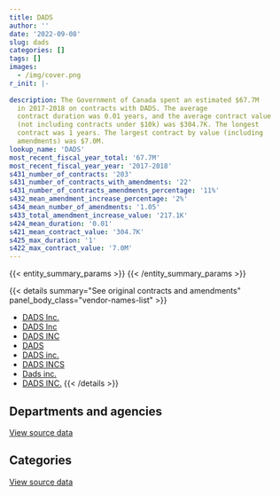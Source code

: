 ```yaml
---
title: DADS
author: ''
date: '2022-09-08'
slug: dads
categories: []
tags: []
images:
  - /img/cover.png
r_init: |-
  
description: The Government of Canada spent an estimated $67.7M
  in 2017-2018 on contracts with DADS. The average
  contract duration was 0.01 years, and the average contract value
  (not including contracts under $10k) was $304.7K. The longest
  contract was 1 years. The largest contract by value (including
  amendments) was $7.0M.
lookup_name: 'DADS'
most_recent_fiscal_year_total: '67.7M'
most_recent_fiscal_year_year: '2017-2018'
s431_number_of_contracts: '203'
s431_number_of_contracts_with_amendments: '22'
s431_number_of_contracts_amendments_percentage: '11%'
s432_mean_amendment_increase_percentage: '2%'
s434_mean_number_of_amendments: '1.05'
s433_total_amendment_increase_value: '217.1K'
s424_mean_duration: '0.01'
s421_mean_contract_value: '304.7K'
s425_max_duration: '1'
s422_max_contract_value: '7.0M'
---
```


<script src="/rmarkdown-libs/htmlwidgets/htmlwidgets.js"></script>
<link href="/rmarkdown-libs/datatables-css/datatables-crosstalk.css" rel="stylesheet" />
<script src="/rmarkdown-libs/datatables-binding/datatables.js"></script>
<script src="/rmarkdown-libs/jquery/jquery-3.6.0.min.js"></script>
<link href="/rmarkdown-libs/dt-core-bootstrap/css/dataTables.bootstrap.min.css" rel="stylesheet" />
<link href="/rmarkdown-libs/dt-core-bootstrap/css/dataTables.bootstrap.extra.css" rel="stylesheet" />
<script src="/rmarkdown-libs/dt-core-bootstrap/js/jquery.dataTables.min.js"></script>
<script src="/rmarkdown-libs/dt-core-bootstrap/js/dataTables.bootstrap.min.js"></script>
<link href="/rmarkdown-libs/crosstalk/css/crosstalk.min.css" rel="stylesheet" />
<script src="/rmarkdown-libs/crosstalk/js/crosstalk.min.js"></script>
<script src="/rmarkdown-libs/htmlwidgets/htmlwidgets.js"></script>
<link href="/rmarkdown-libs/datatables-css/datatables-crosstalk.css" rel="stylesheet" />
<script src="/rmarkdown-libs/datatables-binding/datatables.js"></script>
<script src="/rmarkdown-libs/jquery/jquery-3.6.0.min.js"></script>
<link href="/rmarkdown-libs/dt-core-bootstrap/css/dataTables.bootstrap.min.css" rel="stylesheet" />
<link href="/rmarkdown-libs/dt-core-bootstrap/css/dataTables.bootstrap.extra.css" rel="stylesheet" />
<script src="/rmarkdown-libs/dt-core-bootstrap/js/jquery.dataTables.min.js"></script>
<script src="/rmarkdown-libs/dt-core-bootstrap/js/dataTables.bootstrap.min.js"></script>
<link href="/rmarkdown-libs/crosstalk/css/crosstalk.min.css" rel="stylesheet" />
<script src="/rmarkdown-libs/crosstalk/js/crosstalk.min.js"></script>

{{< entity_summary_params >}}
{{< /entity_summary_params >}}

{{< details summary="See original contracts and amendments" panel_body_class="vendor-names-list" >}}
- [DADS Inc.](https://search.open.canada.ca/en/ct/?sort=contract_value_f%20desc&page=1&search_text=%22DADS%20Inc.%22)
- [DADS Inc](https://search.open.canada.ca/en/ct/?sort=contract_value_f%20desc&page=1&search_text=%22DADS%20Inc%22)
- [DADS INC](https://search.open.canada.ca/en/ct/?sort=contract_value_f%20desc&page=1&search_text=%22DADS%20INC%22)
- [DADS](https://search.open.canada.ca/en/ct/?sort=contract_value_f%20desc&page=1&search_text=%22DADS%22)
- [DADS inc.](https://search.open.canada.ca/en/ct/?sort=contract_value_f%20desc&page=1&search_text=%22DADS%20inc.%22)
- [DADS INCS](https://search.open.canada.ca/en/ct/?sort=contract_value_f%20desc&page=1&search_text=%22DADS%20INCS%22)
- [Dads inc.](https://search.open.canada.ca/en/ct/?sort=contract_value_f%20desc&page=1&search_text=%22Dads%20inc.%22)
- [DADS INC.](https://search.open.canada.ca/en/ct/?sort=contract_value_f%20desc&page=1&search_text=%22DADS%20INC.%22)
{{< /details >}}

## Departments and agencies

<div id="htmlwidget-1" style="width:100%;height:auto;" class="datatables html-widget"></div>
<script type="application/json" data-for="htmlwidget-1">{"x":{"style":"bootstrap","filter":"none","vertical":false,"data":[["<a href=\"/departments/dnd-mdn/\">National Defence<\/a>"],[67748840.32]],"container":"<table class=\"table table-striped table-hover row-border order-column display\">\n  <thead>\n    <tr>\n      <th>Department<\/th>\n      <th>2017-2018<\/th>\n    <\/tr>\n  <\/thead>\n<\/table>","options":{"order":[[1,"desc"]],"pageLength":10,"autoWidth":true,"columnDefs":[{"targets":1,"render":"function(data, type, row, meta) {\n    return type !== 'display' ? data : DTWidget.formatCurrency(data, \"$\", 2, 3, \",\", \".\", true, null);\n  }"},{"width":"16%","targets":[1]},{"className":"dt-right","targets":1}],"orderClasses":false}},"evals":["options.columnDefs.0.render"],"jsHooks":[]}</script>
<p class="text-right">
<a href="https://github.com/GoC-Spending/contracts-data/tree/main/data/out/vendors/dads/summary_by_fiscal_year_by_department.csv" class="source-data-link btn btn-link">View source data</a>
</p>

## Categories

<div id="htmlwidget-2" style="width:100%;height:auto;" class="datatables html-widget"></div>
<script type="application/json" data-for="htmlwidget-2">{"x":{"style":"bootstrap","filter":"none","vertical":false,"data":[["<a href=\"/categories/facilities_and_construction/\">Facilities and construction<\/a>","<a href=\"/categories/defence/\">Defence<\/a>"],[139694.63,67609145.69]],"container":"<table class=\"table table-striped table-hover row-border order-column display\">\n  <thead>\n    <tr>\n      <th>Category<\/th>\n      <th>2017-2018<\/th>\n    <\/tr>\n  <\/thead>\n<\/table>","options":{"order":[[1,"desc"]],"dom":"t","pageLength":30,"autoWidth":true,"columnDefs":[{"targets":1,"render":"function(data, type, row, meta) {\n    return type !== 'display' ? data : DTWidget.formatCurrency(data, \"$\", 2, 3, \",\", \".\", true, null);\n  }"},{"width":"16%","targets":[1]},{"className":"dt-right","targets":1}],"orderClasses":false,"lengthMenu":[10,25,30,50,100]}},"evals":["options.columnDefs.0.render"],"jsHooks":[]}</script>
<p class="text-right">
<a href="https://github.com/GoC-Spending/contracts-data/tree/main/data/out/vendors/dads/summary_by_fiscal_year_by_category.csv" class="source-data-link btn btn-link">View source data</a>
</p>

